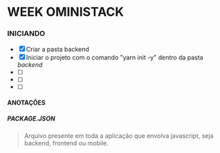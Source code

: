 # WEEK OMINISTACK

### INICIANDO

- [x] Criar a pasta backend
- [x] Iniciar o projeto com o comando "yarn init -y" dentro da pasta _backend_
- [ ]
- [ ]
- [ ]


#### ANOTAÇÕES

##### PACKAGE.JSON 
> Arquivo presente em toda a aplicação que envolva javascript, seja backend, frontend ou mobile.



